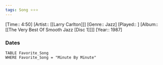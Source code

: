 ```yaml
---
tags: Song ⭐⭐⭐ 
---
```

[Time:: 4:50]
[Artist:: [[Larry Carlton]]]
[Genre:: Jazz]
[Played:: ]
[Album:: [[The Very Best Of Smooth Jazz [Disc 1]]]]
[Year:: 1987]
### Dates
````dataview
TABLE Favorite_Song
WHERE Favorite_Song = "Minute By Minute"
````